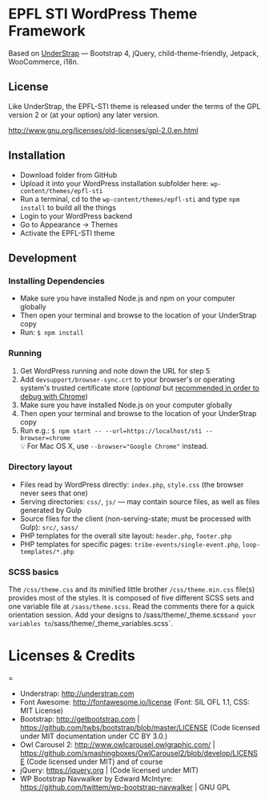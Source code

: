 
# EPFL STI WordPress Theme Framework

Based on [UnderStrap](https://understrap.com) — Bootstrap 4, jQuery, child-theme-friendly, Jetpack, WooCommerce, i18n.


## License

Like UnderStrap, the EPFL-STI theme is released under the terms of the GPL version 2 or (at your option) any later version.

http://www.gnu.org/licenses/old-licenses/gpl-2.0.en.html

## Installation

- Download folder from GitHub
- Upload it into your WordPress installation subfolder here: `wp-content/themes/epfl-sti`
- Run a terminal, cd to the `wp-content/themes/epfl-sti` and type `npm install` to build all the things
- Login to your WordPress backend
- Go to Appearance → Themes
- Activate the EPFL-STI theme

## Development

### Installing Dependencies
- Make sure you have installed Node.js and npm on your computer globally
- Then open your terminal and browse to the location of your UnderStrap copy
- Run: `$ npm install`

### Running

1. Get WordPress running and note down the URL for step 5
2. Add `devsupport/browser-sync.crt` to your browser's or operating system's trusted certificate store (*optional* but [recommended in order to debug with Chrome]())
3. Make sure you have installed Node.js on your computer globally
4. Then open your terminal and browse to the location of your UnderStrap copy
5. Run e.g.: `$ npm start -- --url=https://localhost/sti --browser=chrome`<br/>💡 For Mac OS X, use `--browser="Google Chrome"` instead.

### Directory layout

- Files read by WordPress directly:  `index.php`, `style.css` (the browser never sees that one)
- Serving directories: `css/`, `js/` — may contain source files, as well as files generated by Gulp
- Source files for the client (non-serving-state; must be processed with Gulp): `src/`, `sass/`
- PHP templates for the overall site layout: `header.php`, `footer.php`
- PHP templates for specific pages: `tribe-events/single-event.php`, `loop-templates/*.php`

### SCSS basics

The `/css/theme.css` and its minified little brother `/css/theme.min.css` file(s) provides most of the styles. It is composed of five different SCSS sets and one variable file at `/sass/theme.scss`. Read the comments there for a quick orientation session. Add your designs to /sass/theme/_theme.scss` and your variables to `/sass/theme/_theme_variables.scss`.

# Licenses & Credits
=
- Understrap: http://understrap.com
- Font Awesome: http://fontawesome.io/license (Font: SIL OFL 1.1, CSS: MIT License)
- Bootstrap: http://getbootstrap.com | https://github.com/twbs/bootstrap/blob/master/LICENSE (Code licensed under MIT documentation under CC BY 3.0.)
- Owl Carousel 2: http://www.owlcarousel.owlgraphic.com/ | https://github.com/smashingboxes/OwlCarousel2/blob/develop/LICENSE (Code licensed under MIT)
and of course
- jQuery: https://jquery.org | (Code licensed under MIT)
- WP Bootstrap Navwalker by Edward McIntyre: https://github.com/twittem/wp-bootstrap-navwalker | GNU GPL
